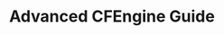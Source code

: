 ---
layout: default
title: Advanced CFEngine Guide
categories: [How to Guides, Advanced CFEngine Guide]
published: true
sorting: 10
alias: how-to-guides-advanced-cfengine.html
---